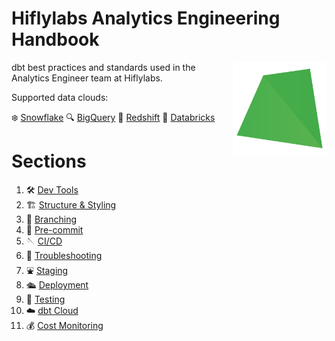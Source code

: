 # Hiflylabs Analytics Engineering Handbook

[<img src="misc/hifly.png" align="right" width="150">](https://www.getdbt.com/)

dbt best practices and standards used in the Analytics Engineer team at Hiflylabs.

Supported data clouds:

❄️ [Snowflake](https://www.snowflake.com/)
🔍 [BigQuery](https://cloud.google.com/bigquery)
🚗 [Redshift](https://aws.amazon.com/redshift/)
🧱 [Databricks](https://www.databricks.com/)
# Sections
1. 🛠️ [Dev Tools](/sections/dev_tools.md)
1. 🏗️ [Structure & Styling](/sections/structure.md)
1. 🎋 [Branching](/sections/branching.md)
1. 📐 [Pre-commit](/sections/pre_commit.md)
1. 🪡 [CI/CD](/sections/cicd.md)
1. 🧰 [Troubleshooting](/sections/troubleshooting.md)
1. ⛲ [Staging](/sections/staging.md)
1. 🛳️ [Deployment](/sections/deployment.md)
1. 🧪 [Testing](/sections/testing.md)
1. ☁️ [dbt Cloud](/sections/dbt_cloud.md)
1. 💰 [Cost Monitoring](/sections/cost_monitoring.md)
